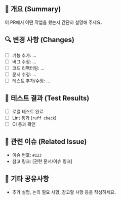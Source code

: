 ## 📌 개요 (Summary)

이 PR에서 어떤 작업을 했는지 간단히 설명해 주세요.

## 🔍 변경 사항 (Changes)

- [ ] 기능 추가: ...
- [ ] 버그 수정: ...
- [ ] 코드 리팩터링: ...
- [ ] 문서 수정: ...
- [ ] 테스트 추가/수정: ...

## 🧪 테스트 결과 (Test Results)

- [ ] 로컬 테스트 완료
- [ ] Lint 통과 (`ruff check`)
- [ ] CI 통과 확인

## 📎 관련 이슈 (Related Issue)

- 이슈 번호: `#123`
- 참고 링크: [관련 문서/이슈 링크]

## 🙋 기타 공유사항

- 추가 설명, 논의 필요 사항, 참고할 사항 등을 작성하세요.
